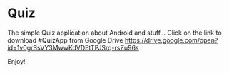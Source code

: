 # Quiz

The simple Quiz application about Android and stuff... Click on the link to download #QuizApp from Google Drive https://drive.google.com/open?id=1v0grSsVY3MwwKdVDEtTPJSrq-rsZu96s

Enjoy!
